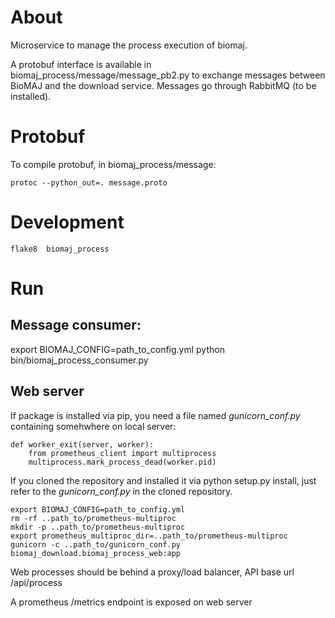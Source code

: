 # About

Microservice to manage the process execution of biomaj.

A protobuf interface is available in biomaj_process/message/message_pb2.py to exchange messages between BioMAJ and the download service.
Messages go through RabbitMQ (to be installed).

# Protobuf

To compile protobuf, in biomaj_process/message:

    protoc --python_out=. message.proto

# Development

    flake8  biomaj_process

# Run

## Message consumer:
export BIOMAJ_CONFIG=path_to_config.yml
python bin/biomaj_process_consumer.py

## Web server

If package is installed via pip, you need a file named *gunicorn_conf.py* containing somehwhere on local server:

    def worker_exit(server, worker):
        from prometheus_client import multiprocess
        multiprocess.mark_process_dead(worker.pid)

If you cloned the repository and installed it via python setup.py install, just refer to the *gunicorn_conf.py* in the cloned repository.


    export BIOMAJ_CONFIG=path_to_config.yml
    rm -rf ..path_to/prometheus-multiproc
    mkdir -p ..path_to/prometheus-multiproc
    export prometheus_multiproc_dir=..path_to/prometheus-multiproc
    gunicorn -c ..path_to/gunicorn_conf.py biomaj_download.biomaj_process_web:app

Web processes should be behind a proxy/load balancer, API base url /api/process

A prometheus /metrics endpoint is exposed on web server
